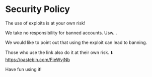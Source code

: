 # Security Policy

The use of exploits is at your own risk!

We take no responsibility for banned accounts. Usw...

We would like to point out that using the exploit can lead to banning.

Those who use the link also do it at their own risk.
⬇️
https://pastebin.com/FieWvjNb

Have fun using it!
